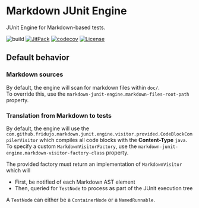 # Markdown JUnit Engine
JUnit Engine for Markdown-based tests.

![build](https://github.com/fridujo/markdown-junit-engine/actions/workflows/build.yml/badge.svg)
[![JitPack](https://jitpack.io/v/fridujo/markdown-junit-engine.svg)](https://jitpack.io/#fridujo/markdown-junit-engine)
[![codecov](https://codecov.io/gh/fridujo/markdown-junit-engine/branch/main/graph/badge.svg?token=TJHCFMJBBK)](https://codecov.io/gh/ledoyen/markdown-junit-engine)
[![License](https://img.shields.io/github/license/fridujo/spring-automocker.svg)](https://opensource.org/licenses/Apache-2.0)

## Default behavior

### Markdown sources
By default, the engine will scan for markdown files within `doc/`.  
To override this, use the `markdown-junit-engine.markdown-files-root-path` property.

### Translation from Markdown to tests
By default, the engine will use the `com.github.fridujo.markdown.junit.engine.visitor.provided.CodeBlockCompilerVisitor` which compiles all code blocks with the **Content-Type** `java`.  
To specify a custom `MarkdownVisitorFactory`, use the `markdown-junit-engine.markdown-visitor-factory-class` property.

The provided factory must return an implementation of `MarkdownVisitor` which will
* First, be notified of each Markdown AST element
* Then, queried for `TestNode` to process as part of the JUnit execution tree

A `TestNode` can either be a `ContainerNode` or a `NamedRunnable`.
